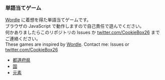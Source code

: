 ### 単語当てゲーム
[Wordle](https://www.nytimes.com/games/wordle/index.html) に着想を得た単語当てゲームです。  
ブラウザの JavaScript で動作しますので自己責任で遊んでください。  
何かありましたらこのリポジトリの Issues か [twitter.com/CookieBox26](https://twitter.com/CookieBox26) までご連絡ください。  
These games are inspired by [Wordle](https://www.nytimes.com/games/wordle/index.html). 
Contact me: Issues or [twitter.com/CookieBox26](https://twitter.com/CookieBox26)

- [都道府県](https://cookiebox26.github.io/games/todlefkens/todlefuken.html)
- [国](https://cookiebox26.github.io/games/todlefkens/worldle.html)
- [元素](https://cookiebox26.github.io/games/todlefkens/vanderwardle.html)
